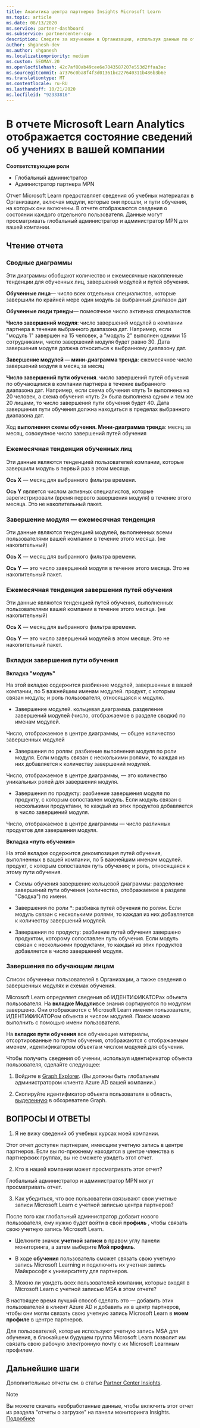 ```yaml
---
title: Аналитика центра партнеров Insights Microsoft Learn
ms.topic: article
ms.date: 08/13/2020
ms.service: partner-dashboard
ms.subservice: partnercenter-csp
description: Следите за изучением в Организации, используя данные по отдельным обучающим курсам, готовым модулям, готовым путям обучения и т. д.
author: shganesh-dev
ms.author: shganesh
ms.localizationpriority: medium
ms.custom: SEOMAY.20
ms.openlocfilehash: 42c7af80ab49cee6e7043587207e553d2ffaa3ac
ms.sourcegitcommit: a7376c0ba8f4f3d01361bc227640311b486b3b6e
ms.translationtype: MT
ms.contentlocale: ru-RU
ms.lasthandoff: 10/21/2020
ms.locfileid: "92333816"
---
```

# <a name="the-microsoft-learn-analytics-report-shows-the-status-of-learners-in-your-company"></a>В отчете Microsoft Learn Analytics отображается состояние сведений об учениях в вашей компании

**Соответствующие роли**
-   Глобальный администратор
-   Администратор партнера MPN

Отчет Microsoft Learn предоставляет сведения об учебных материалах в Организации, включая модули, которые они прошли, и пути обучения, на которых они включены. В отчете отображаются сведения о состоянии каждого отдельного пользователя. Данные могут просматривать глобальный администратор и администратор MPN для вашей компании.

## <a name="how-to-read-the-report"></a>Чтение отчета

### <a name="summary-charts"></a>Сводные диаграммы

Эти диаграммы обобщают количество и ежемесячные накопленные тенденции для обученных лиц, завершений модулей и путей обучения.


**Обученные лица**— число всех отдельных специалистов, которые завершили по крайней мере один модуль за выбранный диапазон дат 

**Обученные люди тренды**— помесячное число активных специалистов 

**Число завершений модуля**: число завершений модулей в компании партнера в течение выбранного диапазона дат.
Например, если "модуль 1" завершен на 15 человек, а "модуль 2" выполнен одними 15 сотрудниками, число завершений модуля будет равно 30. Дата завершения модуля должна относиться к выбранному диапазону дат.

**Завершение модулей — мини-диаграмма тренда**: ежемесячное число завершений модуля в месяц за месяц 

**Число завершений пути обучения**. число завершений путей обучения по обучающимся в компании партнера в течение выбранного диапазона дат.
Например, если схема обучения «путь 1» выполнена на 20 человек, а схема обучения «путь 2» была выполнена одним и тем же 20 лицами, то число завершений пути обучения будет 40. Дата завершения пути обучения должна находиться в пределах выбранного диапазона дат.

Ход **выполнения схемы обучения. Мини-диаграмма тренда**: месяц за месяц, совокупное число завершений путей обучения 

### <a name="trained-individuals-monthly-trend"></a>Ежемесячная тенденция обученных лиц

Эти данные являются тенденцией пользователей компании, которые завершили модуль в первый раз в этом месяце. 

**Ось X** — месяц для выбранного фильтра времени. 

**Ось Y** является числом активных специалистов, которые зарегистрировали (время первого завершения модуля) в течение этого месяца. Это не накопительный пакет.

### <a name="module-completions-monthly-trend"></a>Завершение модуля — ежемесячная тенденция

Эти данные являются тенденцией модулей, выполненных всеми пользователями вашей компании в течение этого месяца. (не накопительный) 

**Ось X** — месяц для выбранного фильтра времени. 

**Ось Y** — это число завершений модуля в течение этого месяца. Это не накопительный пакет.

### <a name="learning-path-completions-monthly-trend"></a>Ежемесячная тенденция завершения путей обучения

Эти данные являются тенденцией путей обучения, выполненных пользователями вашей компании в течение этого месяца. (не накопительный) 

**Ось X** — месяц для выбранного фильтра времени. 

**Ось Y** — это число завершений модулей в этом месяце. Это не накопительный пакет.

### <a name="learning-path-completion-tabs"></a>Вкладки завершения пути обучения 

**Вкладка "модуль"**

На этой вкладке содержится разбиение модулей, завершенных в вашей компании, по 5 важнейшим именам модулей. продукт, с которым связан модуль; и роль пользователя, относящаяся к модулю.  

- Завершение модулей. кольцевая диаграмма. разделение завершений модулей (число, отображаемое в разделе сводки) по именам модулей.

Число, отображаемое в центре диаграммы, — общее количество завершенных модулей

- Завершения по ролям: разбиение выполнения модуля по роли модуля. Если модуль связан с несколькими ролями, то каждая из них добавляется к количеству завершений модулей.

Число, отображаемое в центре диаграммы, — это количество уникальных ролей для завершения модуля. 

- Завершения по продукту: разбиение завершения модуля по продукту, с которым сопоставлен модуль. Если модуль связан с несколькими продуктами, то каждый из этих продуктов добавляется в число завершений модуля.    

Число, отображаемое в центре диаграммы — число различных продуктов для завершения модуля.  

**Вкладка «путь обучения»**   

На этой вкладке содержится декомпозиция путей обучения, выполненных в вашей компании, по 5 важнейшим именам модулей. продукт, с которым сопоставлен путь обучения; и роль, относящаяся к этому пути обучения.  

- Схемы обучения завершение кольцевой диаграммы: разделение завершений пути обучения (количество, отображаемое в разделе "Сводка") по имени.

- Завершения по роли *: разбивка путей обучения по ролям. Если модуль связан с несколькими ролями, то каждая из них добавляется к количеству завершений модулей.

- Завершения по продукту: разбиение путей обучения завершено продуктом, которому сопоставлен путь обучения. Если модуль связан с несколькими продуктами, то каждый из этих продуктов добавляется в число завершений модуля.

### <a name="completions-by-learning-individuals"></a>Завершения по обучающим лицам

Список обученных пользователей в Организации, а также сведения о завершенных модулях и схемах обучения.

Microsoft Learn определяет сведения об ИДЕНТИФИКАТОРах объекта пользователя. На **вкладке Модули**все знания сортируются по модулям завершено. Они отображаются с Microsoft Learn именем пользователя, ИДЕНТИФИКАТОРом объекта и числом модулей. Поиск можно выполнить с помощью имени пользователя. 

На **вкладке пути обучения** все обучающие материалы, отсортированные по путям обучения, отображаются с отображаемым именем, идентификатором объекта и числом модулей для обучения.

Чтобы получить сведения об учении, используя идентификатор объекта пользователя, сделайте следующее: 

1. Войдите в [Graph Explorer](https://developer.microsoft.com/graph/graph-explorer ). (Вы должны быть глобальным администратором клиента Azure AD вашей компании.)

2. Скопируйте идентификатор объекта пользователя в область, [выделенную](https://graph.microsoft.com/v1.0/users/a9633ad7-c8dc-4587-b119-0bc286b0711f) в обозревателе Graph. 

## <a name="faq"></a>ВОПРОСЫ И ОТВЕТЫ

1. Я не вижу сведений об учебных курсах моей компании.

Этот отчет доступен партнерам, имеющим учетную запись в центре партнеров. Если вы по-прежнему находится в центре членства в партнерских группах, вы не сможете увидеть этот отчет.

2.  Кто в нашей компании может просматривать этот отчет? 

Глобальный администратор и администратор MPN могут просматривать отчет.

3. Как убедиться, что все пользователи связывают свои учетные записи Microsoft Learn с учетной записью центра партнеров?

После того как глобальный администратор добавит нового пользователя, ему нужно будет войти в свой **профиль** , чтобы связать свою учетную запись Microsoft Learn.

- Щелкните значок **учетной записи** в правом углу панели мониторинга, а затем выберите **Мой профиль**. 

-  В ходе **обучения** пользователь сможет связать свою учетную запись Microsoft Learning и подключить их учетная запись Майкрософт к университету для партнеров.

3. Можно ли увидеть всех пользователей компании, которые входят в Microsoft Learn с учетной записью MSA в этом отчете?

В настоящее время лучший способ сделать это — добавить этих пользователей в клиент Azure AD и добавить их в центр партнеров, чтобы они могли связать свою учетную запись Microsoft Learn в **моем профиле** в центре партнеров. 

Для пользователей, которые используют учетную запись MSA для обучения, в ближайшем будущем группа Microsoft Learn позволит им связать свою рабочую электронную почту с их Microsoft Learnным профилем. 

## <a name="next-steps"></a>Дальнейшие шаги

Дополнительные отчеты см. в статье [Partner Center Insights](partner-center-insights.md).

>[!NOTE] 
> Вы можете скачать необработанные данные, чтобы включить этот отчет из раздела "отчеты о загрузке" на панели мониторинга Insights. [Подробнее](pci-download-reports.md) 